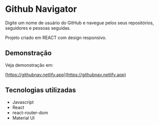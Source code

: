 # Github Navigator

Digite um nome de usuário do GitHub e navegue pelos seus repositórios, seguidores e pessoas seguidas. 

Projeto criado em REACT com design responsivo.

## Demonstração

Veja demonstração em:

[https://githubnav.netlify.app](https://githubnav.netlify.app)


## Tecnologias utilizadas
* Javascript
* React
* react-router-dom
* Material UI